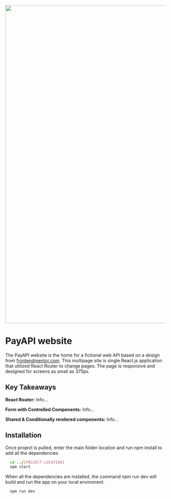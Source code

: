 <div align="center"> 
	<img src="https://user-images.githubusercontent.com/64343445/188323043-cfdb3689-5d6c-49ed-b999-5af54d850482.jpg" width= "1000">
</div> 

# PayAPI website
  
  
The PayAPI website is the home for a fictional web API based on a design from [frontendmentor.com](https://www.frontendmentor.io/challenges/payapi-multipage-website-FDLR1Y11e). This multipage site is single React.js application that utilized React Router to change pages. The page is responsive and designed for screens as small as 375px. 

## Key Takeaways

**React Router:** Info... 

**Form with Controlled Compenents:** Info...

**Shared & Conditionally rendered components:** Info...
  

## Installation

Once project is pulled, enter the main folder location and run npm install to add all the dependencies 

```bash
  cd ../[PROJECT-LOCATION]
  npm start
```

When all the dependencies are installed, the command npm run dev will build and run the app on your local enviroment.

```bash
  npm run dev
```    
